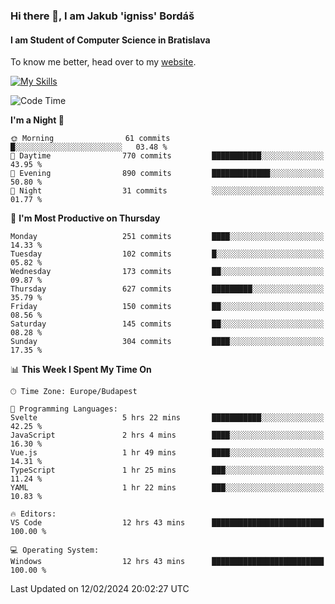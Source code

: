 ### Hi there 👋, I am Jakub 'igniss' Bordáš

#### I am Student of Computer Science in Bratislava
To know me better, head over to my [website](https://bordas.sk).

[![My Skills](https://skillicons.dev/icons?i=js,html,css,figma,svelte,java,kotlin,python,postgresql,typescript,nest,nodejs)](https://bordas.sk)


<!--START_SECTION:waka-->
![Code Time](http://img.shields.io/badge/Code%20Time-1%2C404%20hrs%208%20mins-blue)

**I'm a Night 🦉** 

```text
🌞 Morning                61 commits          █░░░░░░░░░░░░░░░░░░░░░░░░   03.48 % 
🌆 Daytime                770 commits         ███████████░░░░░░░░░░░░░░   43.95 % 
🌃 Evening                890 commits         █████████████░░░░░░░░░░░░   50.80 % 
🌙 Night                  31 commits          ░░░░░░░░░░░░░░░░░░░░░░░░░   01.77 % 
```
📅 **I'm Most Productive on Thursday** 

```text
Monday                   251 commits         ████░░░░░░░░░░░░░░░░░░░░░   14.33 % 
Tuesday                  102 commits         █░░░░░░░░░░░░░░░░░░░░░░░░   05.82 % 
Wednesday                173 commits         ██░░░░░░░░░░░░░░░░░░░░░░░   09.87 % 
Thursday                 627 commits         █████████░░░░░░░░░░░░░░░░   35.79 % 
Friday                   150 commits         ██░░░░░░░░░░░░░░░░░░░░░░░   08.56 % 
Saturday                 145 commits         ██░░░░░░░░░░░░░░░░░░░░░░░   08.28 % 
Sunday                   304 commits         ████░░░░░░░░░░░░░░░░░░░░░   17.35 % 
```


📊 **This Week I Spent My Time On** 

```text
🕑︎ Time Zone: Europe/Budapest

💬 Programming Languages: 
Svelte                   5 hrs 22 mins       ███████████░░░░░░░░░░░░░░   42.25 % 
JavaScript               2 hrs 4 mins        ████░░░░░░░░░░░░░░░░░░░░░   16.30 % 
Vue.js                   1 hr 49 mins        ████░░░░░░░░░░░░░░░░░░░░░   14.31 % 
TypeScript               1 hr 25 mins        ███░░░░░░░░░░░░░░░░░░░░░░   11.24 % 
YAML                     1 hr 22 mins        ███░░░░░░░░░░░░░░░░░░░░░░   10.83 % 

🔥 Editors: 
VS Code                  12 hrs 43 mins      █████████████████████████   100.00 % 

💻 Operating System: 
Windows                  12 hrs 43 mins      █████████████████████████   100.00 % 
```


 Last Updated on 12/02/2024 20:02:27 UTC
<!--END_SECTION:waka-->
